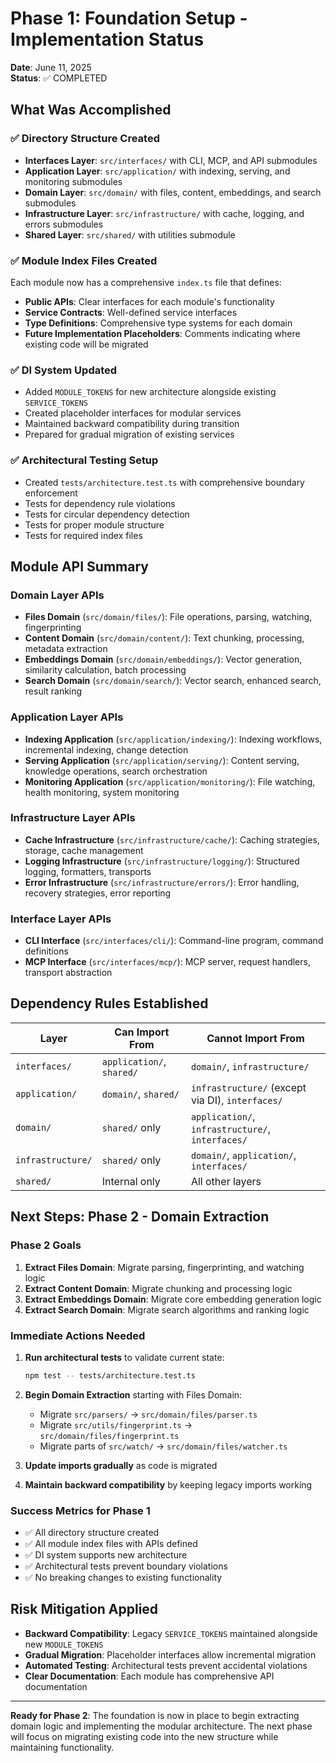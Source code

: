# Phase 1: Foundation Setup - Implementation Status

**Date**: June 11, 2025  
**Status**: ✅ COMPLETED  

## What Was Accomplished

### ✅ Directory Structure Created
- **Interfaces Layer**: `src/interfaces/` with CLI, MCP, and API submodules
- **Application Layer**: `src/application/` with indexing, serving, and monitoring submodules  
- **Domain Layer**: `src/domain/` with files, content, embeddings, and search submodules
- **Infrastructure Layer**: `src/infrastructure/` with cache, logging, and errors submodules
- **Shared Layer**: `src/shared/` with utilities submodule

### ✅ Module Index Files Created
Each module now has a comprehensive `index.ts` file that defines:
- **Public APIs**: Clear interfaces for each module's functionality
- **Service Contracts**: Well-defined service interfaces
- **Type Definitions**: Comprehensive type systems for each domain
- **Future Implementation Placeholders**: Comments indicating where existing code will be migrated

### ✅ DI System Updated
- Added `MODULE_TOKENS` for new architecture alongside existing `SERVICE_TOKENS`
- Created placeholder interfaces for modular services
- Maintained backward compatibility during transition
- Prepared for gradual migration of existing services

### ✅ Architectural Testing Setup
- Created `tests/architecture.test.ts` with comprehensive boundary enforcement
- Tests for dependency rule violations
- Tests for circular dependency detection
- Tests for proper module structure
- Tests for required index files

## Module API Summary

### Domain Layer APIs
- **Files Domain** (`src/domain/files/`): File operations, parsing, watching, fingerprinting
- **Content Domain** (`src/domain/content/`): Text chunking, processing, metadata extraction
- **Embeddings Domain** (`src/domain/embeddings/`): Vector generation, similarity calculation, batch processing
- **Search Domain** (`src/domain/search/`): Vector search, enhanced search, result ranking

### Application Layer APIs  
- **Indexing Application** (`src/application/indexing/`): Indexing workflows, incremental indexing, change detection
- **Serving Application** (`src/application/serving/`): Content serving, knowledge operations, search orchestration
- **Monitoring Application** (`src/application/monitoring/`): File watching, health monitoring, system monitoring

### Infrastructure Layer APIs
- **Cache Infrastructure** (`src/infrastructure/cache/`): Caching strategies, storage, cache management
- **Logging Infrastructure** (`src/infrastructure/logging/`): Structured logging, formatters, transports
- **Error Infrastructure** (`src/infrastructure/errors/`): Error handling, recovery strategies, error reporting

### Interface Layer APIs
- **CLI Interface** (`src/interfaces/cli/`): Command-line program, command definitions
- **MCP Interface** (`src/interfaces/mcp/`): MCP server, request handlers, transport abstraction

## Dependency Rules Established

| Layer | Can Import From | Cannot Import From |
|-------|----------------|-------------------|
| `interfaces/` | `application/`, `shared/` | `domain/`, `infrastructure/` |
| `application/` | `domain/`, `shared/` | `infrastructure/` (except via DI), `interfaces/` |
| `domain/` | `shared/` only | `application/`, `infrastructure/`, `interfaces/` |
| `infrastructure/` | `shared/` only | `domain/`, `application/`, `interfaces/` |
| `shared/` | Internal only | All other layers |

## Next Steps: Phase 2 - Domain Extraction

### Phase 2 Goals
1. **Extract Files Domain**: Migrate parsing, fingerprinting, and watching logic
2. **Extract Content Domain**: Migrate chunking and processing logic  
3. **Extract Embeddings Domain**: Migrate core embedding generation logic
4. **Extract Search Domain**: Migrate search algorithms and ranking logic

### Immediate Actions Needed
1. **Run architectural tests** to validate current state:
   ```bash
   npm test -- tests/architecture.test.ts
   ```

2. **Begin Domain Extraction** starting with Files Domain:
   - Migrate `src/parsers/` → `src/domain/files/parser.ts`
   - Migrate `src/utils/fingerprint.ts` → `src/domain/files/fingerprint.ts`  
   - Migrate parts of `src/watch/` → `src/domain/files/watcher.ts`

3. **Update imports gradually** as code is migrated

4. **Maintain backward compatibility** by keeping legacy imports working

### Success Metrics for Phase 1
- ✅ All directory structure created
- ✅ All module index files with APIs defined
- ✅ DI system supports new architecture
- ✅ Architectural tests prevent boundary violations
- ✅ No breaking changes to existing functionality

## Risk Mitigation Applied
- **Backward Compatibility**: Legacy `SERVICE_TOKENS` maintained alongside new `MODULE_TOKENS`
- **Gradual Migration**: Placeholder interfaces allow incremental migration
- **Automated Testing**: Architectural tests prevent accidental violations
- **Clear Documentation**: Each module has comprehensive API documentation

---

**Ready for Phase 2**: The foundation is now in place to begin extracting domain logic and implementing the modular architecture. The next phase will focus on migrating existing code into the new structure while maintaining functionality.
